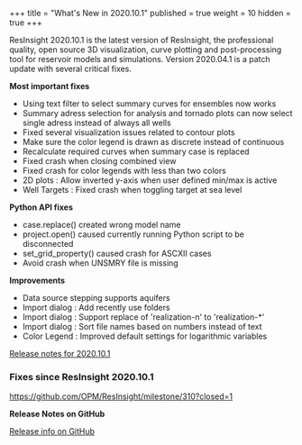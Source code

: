 +++
title = "What's New in 2020.10.1"
published = true
weight = 10
hidden = true
+++

ResInsight 2020.10.1 is the latest version of ResInsight, the professional quality, open source 3D visualization, curve plotting and post-processing tool for reservoir models and simulations. Version 2020.04.1 is a patch update with several critical fixes.


**Most important fixes**
- Using text filter to select summary curves for ensembles now works
- Summary adress selection for analysis and tornado plots can now select single adress instead of always all wells
- Fixed several visualization issues related to contour plots
- Make sure the color legend is drawn as discrete instead of continuous
- Recalculate required curves when summary case is replaced
- Fixed crash when closing combined view
- Fixed crash for color legends with less than two colors
- 2D plots : Allow inverted y-axis when user defined min/max is active
- Well Targets : Fixed crash when toggling target at sea level

**Python API fixes**
- case.replace() created wrong model name
- project.open() caused currently running Python script to be disconnected
- set_grid_property() caused crash for ASCXII cases
- Avoid crash when UNSMRY file is missing

**Improvements**
- Data source stepping supports aquifers
- Import dialog : Add recently use folders
- Import dialog : Support replace of 'realization-n' to 'realization-*'
- Import dialog : Sort file names based on numbers instead of text
- Color Legend : Improved default settings for logarithmic variables

[Release notes for 2020.10.1](https://resinsight.org/getting-started/whats-new/releasenotes_2020_10_1)

### Fixes since ResInsight 2020.10.1
https://github.com/OPM/ResInsight/milestone/310?closed=1


**Release Notes on GitHub**

[Release info on GitHub](https://github.com/OPM/ResInsight/releases/)
